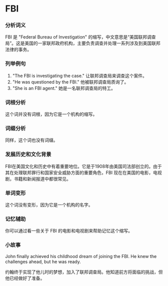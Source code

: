 # FBI

### 分析词义

  

FBI 是 "Federal Bureau of Investigation" 的缩写，中文意思是“美国联邦调查局”。这是美国的一家联邦政府机构，主要负责调查并处理一系列涉及到美国联邦法律的事务。

  

### 列举例句

  

1.  "The FBI is investigating the case." 让联邦调查局来调查这个案件。
2.  "He was questioned by the FBI." 他被联邦调查局质询了。
3.  "She is an FBI agent." 她是一名联邦调查局的特工。

  

### 词根分析

  

这个词并没有词根，因为它是一个机构的缩写。

  

### 词缀分析

  

同样，这个词也没有词缀。

  

### 发展历史和文化背景

  

FBI在美国文化和历史中有着重要地位。它是于1908年由美国司法部创立的。由于其在处理联邦罪行和国家安全威胁方面的重要角色，FBI 现在在美国的电影，电视剧，书籍和新闻报道中都很常见。

  

### 单词变形

  

这个词没有变形，因为它是一个机构的名字。

  

### 记忆辅助

  

你可以通过看一些关于 FBI 的电影和电视剧来帮助记忆这个缩写。

  

### 小故事

  

John finally achieved his childhood dream of joining the FBI. He knew the challenges ahead, but he was ready.

  

约翰终于实现了他儿时的梦想，加入了联邦调查局。他知道前方将面临的挑战，但他已经做好了准备。

